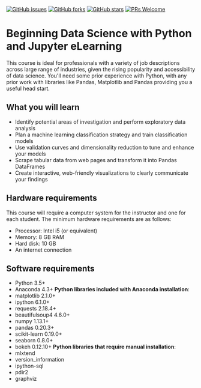 [![GitHub issues](https://img.shields.io/github/issues/TrainingByPackt/Beginning-Data-Science-with-Python-and-Jupyter-eLearning.svg)](https://github.com/TrainingByPackt/Beginning-Data-Science-with-Python-and-Jupyter-eLearning/issues)
[![GitHub forks](https://img.shields.io/github/forks/TrainingByPackt/Beginning-Data-Science-with-Python-and-Jupyter-eLearning.svg)](https://github.com/TrainingByPackt/Beginning-Data-Science-with-Python-and-Jupyter-eLearning/network)
[![GitHub stars](https://img.shields.io/github/stars/TrainingByPackt/Beginning-Data-Science-with-Python-and-Jupyter-eLearning.svg)](https://github.com/TrainingByPackt/Beginning-Data-Science-with-Python-and-Jupyter-eLearning/stargazers)
[![PRs Welcome](https://img.shields.io/badge/PRs-welcome-brightgreen.svg)](https://github.com/TrainingByPackt/Beginning-Data-Science-with-Python-and-Jupyter-eLearning/pulls)

# Beginning Data Science with Python and Jupyter eLearning
This course is ideal for professionals with a variety of job descriptions across large range of industries, given the rising popularity and accessibility of data science. You'll need some prior experience with Python, with any prior work with libraries like Pandas, Matplotlib and Pandas providing you a useful head start.

## What you will learn
* Identify potential areas of investigation and perform exploratory data analysis 
* Plan a machine learning classification strategy and train classification models 
* Use validation curves and dimensionality reduction to tune and enhance your models 
* Scrape tabular data from web pages and transform it into Pandas DataFrames 
* Create interactive, web-friendly visualizations to clearly communicate your findings

## Hardware requirements
This course will require a computer system for the instructor and one for each student. The minimum hardware requirements are as follows:
* Processor: Intel i5 (or equivalent)
* Memory: 8 GB RAM
* Hard disk: 10 GB
* An internet connection

## Software requirements
* Python 3.5+
* Anaconda 4.3+
**Python libraries included with Anaconda installation**:
* matplotlib 2.1.0+
* ipython 6.1.0+
* requests 2.18.4+
* beautifulsoup4 4.6.0+
* numpy 1.13.1+
* pandas 0.20.3+
* scikit-learn 0.19.0+
* seaborn 0.8.0+
* bokeh 0.12.10+
**Python libraries that require manual installation**:
* mlxtend
* version_information
* ipython-sql
* pdir2
* graphviz

